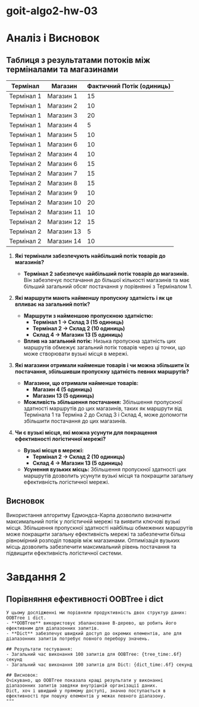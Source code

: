 # goit-algo2-hw-03
# Аналіз і Висновок

## Таблиця з результатами потоків між терміналами та магазинами

| Термінал  | Магазин    | Фактичний Потік (одиниць) |
|-----------|------------|---------------------------|
| Термінал 1| Магазин 1  | 15                        |
| Термінал 1| Магазин 2  | 10                        |
| Термінал 1| Магазин 3  | 20                        |
| Термінал 1| Магазин 4  | 5                         |
| Термінал 1| Магазин 5  | 10                        |
| Термінал 1| Магазин 6  | 10                        |
| Термінал 2| Магазин 4  | 10                        |
| Термінал 2| Магазин 6  | 15                        |
| Термінал 2| Магазин 7  | 15                        |
| Термінал 2| Магазин 8  | 15                        |
| Термінал 2| Магазин 9  | 10                        |
| Термінал 2| Магазин 10 | 20                        |
| Термінал 2| Магазин 11 | 10                        |
| Термінал 2| Магазин 12 | 15                        |
| Термінал 2| Магазин 13 | 5                         |
| Термінал 2| Магазин 14 | 10                        |


1. **Які термінали забезпечують найбільший потік товарів до магазинів?**
   - **Термінал 2 забезпечує найбільший потік товарів до магазинів.** Він забезпечує постачання до більшої кількості магазинів та має більший загальний обсяг постачання у порівнянні з Терміналом 1.

2. **Які маршрути мають найменшу пропускну здатність і як це впливає на загальний потік?**
   - **Маршрути з найменшою пропускною здатністю:**
     - **Термінал 1 -> Склад 3 (15 одиниць)**
     - **Термінал 2 -> Склад 2 (10 одиниць)**
     - **Склад 4 -> Магазин 13 (5 одиниць)**
   - **Вплив на загальний потік:** Низька пропускна здатність цих маршрутів обмежує загальний потік товарів через ці точки, що може створювати вузькі місця в мережі.

3. **Які магазини отримали найменше товарів і чи можна збільшити їх постачання, збільшивши пропускну здатність певних маршрутів?**
   - **Магазини, що отримали найменше товарів:**
     - **Магазин 4 (5 одиниць)**
     - **Магазин 13 (5 одиниць)**
   - **Можливість збільшення постачання:** Збільшення пропускної здатності маршрутів до цих магазинів, таких як маршрути від Термінала 1 та Терміна 2 до Склад 3 і Склад 4, може допомогти збільшити постачання до цих магазинів.

4. **Чи є вузькі місця, які можна усунути для покращення ефективності логістичної мережі?**
   - **Вузькі місця в мережі:**
     - **Термінал 2 -> Склад 2 (10 одиниць)**
     - **Склад 4 -> Магазин 13 (5 одиниць)**
   - **Усунення вузьких місць:** Збільшення пропускної здатності цих маршрутів дозволить усунути вузькі місця та покращити загальну ефективність логістичної мережі.

## Висновок

Використання алгоритму Едмондса-Карпа дозволило визначити максимальний потік у логістичній мережі та виявити ключові вузькі місця. Збільшення пропускної здатності найбільш обмежених маршрутів може покращити загальну ефективність мережі та забезпечити більш рівномірний розподіл товарів між магазинами. Оптимізація вузьких місць дозволить забезпечити максимальний рівень постачання та підвищити ефективність логістичної системи.

# Завдання 2

## Порівняння ефективності OOBTree і dict
    
    У цьому дослідженні ми порівняли продуктивність двох структур даних: OOBTree і dict.
    - **OOBTree** використовує збалансоване B-дерево, що робить його ефективним для діапазонних запитів.
    - **Dict** забезпечує швидкий доступ до окремих елементів, але для діапазонних запитів потребує повного перебору значень.
    
    ## Результати тестування:
    - Загальний час виконання 100 запитів для OOBTree: {tree_time:.6f} секунд
    - Загальний час виконання 100 запитів для Dict: {dict_time:.6f} секунд
    
    ## Висновок:
    Очікувано, що OOBTree показала кращі результати у виконанні діапазонних запитів завдяки внутрішній організації даних.
    Dict, хоч і швидший у прямому доступі, значно поступається в ефективності при пошуку елементів у межах певного діапазону.
    """


